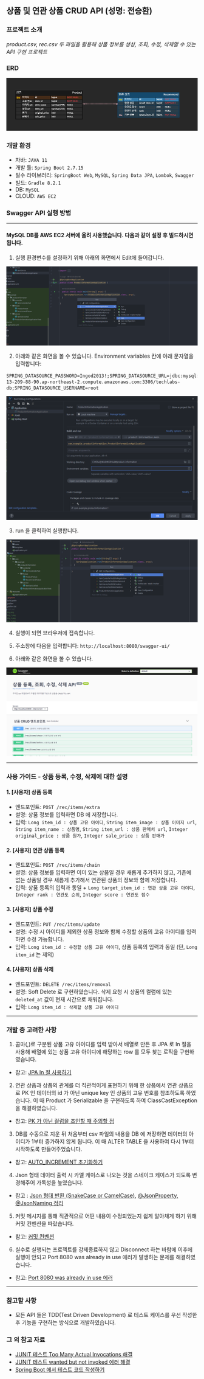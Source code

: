 ## 상품 및 연관 상품 CRUD API (성명: 전승환)

### 프로젝트 소개

_product.csv, rec.csv 두 파일을 활용해 상품 정보를 생성, 조회, 수정, 삭제할 수 있는 API 구현 프로젝트_

### ERD

![img.png](images/erd.png)

### 개발 환경

- 자바: ``JAVA 11``
- 개발 툴: ``Spring Boot 2.7.15``
- 필수 라이브러리: ``SpringBoot Web``, ``MySQL``, ``Spring Data JPA``, ``Lombok``, ``Swagger``
- 빌드: ``Gradle 8.2.1``
- DB: ``MySQL``
- CLOUD: ``AWS EC2``

### Swagger API 실행 방법
<hr>

#### MySQL DB를 AWS EC2 서버에 올려 사용했습니다. 다음과 같이 설정 후 빌드하시면 됩니다.
1. 실행 환경변수를 설정하기 위해 아래의 화면에서 Edit에 들어갑니다. 

![img_1.png](images/img_1.png)

2. 아래와 같은 화면을 볼 수 있습니다. Environment variables 칸에 아래 문자열을 입력합니다:
```
SPRING_DATASOURCE_PASSWORD=Ingod2013!;SPRING_DATASOURCE_URL=jdbc:mysql://ec2-13-209-88-90.ap-northeast-2.compute.amazonaws.com:3306/techlabs-db;SPRING_DATASOURCE_USERNAME=root
```
![img_3.png](images/img_3.png)

3. run 을 클릭하여 실행합니다.

![img_5.png](images/img_5.png)

4. 실행이 되면 브라우저에 접속합니다.

5. 주소창에 다음을 입력합니다:
``http://localhost:8080/swagger-ui/``

6. 아래와 같은 화면을 볼 수 있습니다. 

![img_6.png](images/img_6.png)

<hr>

### 사용 가이드 - 상품 등록, 수정, 삭제에 대한 설명

#### 1. [사용자] 상품 등록

- 엔드포인트: ``POST /rec/items/extra``
- 설명: 상품 정보를 입력하면 DB 에 저장합니다. 
- 입력: ``Long item_id : 상품 고유 아이디``, ``String item_image : 상품 이미지 url``, ``String item_name : 상품명``, ``String item_url : 상품 판매처 url``, ``Integer original_price : 상품 원가``, ``Integer sale_price : 상품 판매가``


#### 2. [사용자] 연관 상품 등록

- 엔드포인트: ``POST /rec/items/chain``
- 설명: 상품 정보를 입력하면 이미 있는 상품일 경우 새롭게 추가하지 않고, 기존에 없는 상품일 경우 새롭게 추가해서 연관된 상품의 정보와 함께 저장합니다.
- 입력: 상품 등록의 입력과 동일 + ``Long target_item_id : 연관 상품 고유 아이디``, ``Integer rank : 연관도 순위``, ``Integer score : 연관도 점수``

#### 3. [사용자] 상품 수정

- 엔드포인트: ``PUT /rec/items/update``
- 설명: 수정 시 아이디를 제외한 상품 정보와 함께 수정할 상품의 고유 아이디를 입력하면 수정 가능합니다.
- 입력: ``Long item_id : 수정할 상품 고유 아이디``, 상품 등록의 입력과 동일 (단, ``Long item_id`` 는 제외)

#### 4. [사용자] 상품 삭제

- 엔드포인트: ``DELETE /rec/items/removal``
- 설명: Soft Delete 로 구현하였습니다. 삭제 요청 시 상품의 컬럼에 있는 ``deleted_at`` 값이 현재 시간으로 채워집니다. 
- 입력: ``Long item_id : 삭제할 상품 고유 아이디``

<hr>

### 개발 중 고려한 사항

1. 콤마(,)로 구분된 상품 고유 아이디를 입력 받아서 배열로 만든 후 JPA 로 In 절을 사용해 배열에 있는 상품 고유 아이디에 해당하는 row 를 모두 찾는 로직을 구현하였습니다. 
- 참고: [JPA In 절 사용하기](https://way-be-developer.tistory.com/214)

2. 연관 상품과 상품의 관계를 더 직관적이게 표현하기 위해 한 상품에서 연관 상품으로 PK 인 데이터의 id 가 아닌 unique key 인 상품의 고유 번호를 참조하도록 하였습니다.
이 때 Product 가 Serializable 을 구현하도록 하여 ClassCastException 을 해결하였습니다. 
- 참고: [PK 가 아닌 컬럼을 조인할 때 주의할 점](https://hanke-r.tistory.com/136)

3. DB를 수동으로 지운 뒤 처음부터 csv 파일의 내용을 DB 에 저장하면 데이터의 아이디가 1부터 증가하지 않게 됩니다.
이 때 ALTER TABLE 을 사용하여 다시 1부터 시작하도록 만들어주었습니다.
- 참고: [AUTO_INCREMENT 초기화하기](https://m.blog.naver.com/dldudcks1779/222006115309)

4. Json 형태 데이터 출력 시 카멜 케이스로 나오는 것을 스네이크 케이스가 되도록 변경해주어 가독성을 높였습니다.
- 참고 : [Json 형태 반환 (SnakeCase or CamelCase)](https://velog.io/@ililil9482/spring-json-%ED%98%95%ED%83%9C-%EB%B0%98%ED%99%98-SnakeCase-or-CamelCase), [@JsonProperty, @JsonNaming 정리](https://dev-jwblog.tistory.com/120)

5. 커밋 메시지를 통해 직관적으로 어떤 내용이 수정되었는지 쉽게 알아채게 하기 위해 커밋 컨벤션을 따랐습니다.
- 참고: [커밋 컨벤션](https://velog.io/@archivvonjang/Git-Commit-Message-Convention)

6. 실수로 실행되는 프로젝트를 강제종료하지 않고 Disconnect 하는 바람에 이후에 실행이 안되고 Port 8080 was already in use 에러가 발생하는 문제를 해결하였습니다.
- 참고: [Port 8080 was already in use 에러](https://dundung.tistory.com/148)

<hr>

### 참고할 사항
- 모든 API 들은 TDD(Test Driven Development) 로 테스트 케이스를 우선 작성한 후 기능을 구현하는 방식으로 개발하였습니다.

### 그 외 참고 자료
- [JUNIT 테스트 Too Many Actual Invocations 해결](https://zi-c.tistory.com/47)
- [JUNIT 테스트 wanted but not invoked 에러 해결](https://velog.io/@dmdwns2/Wanted-but-not-invoked)
- [Spring Boot 에서 테스트 코드 작성하기](https://velog.io/@shawnhansh/SpringBoot%EC%97%90%EC%84%9C-%ED%85%8C%EC%8A%A4%ED%8A%B8%EC%BD%94%EB%93%9C-%EC%9E%91%EC%84%B1%ED%95%98%EA%B8%B0)
